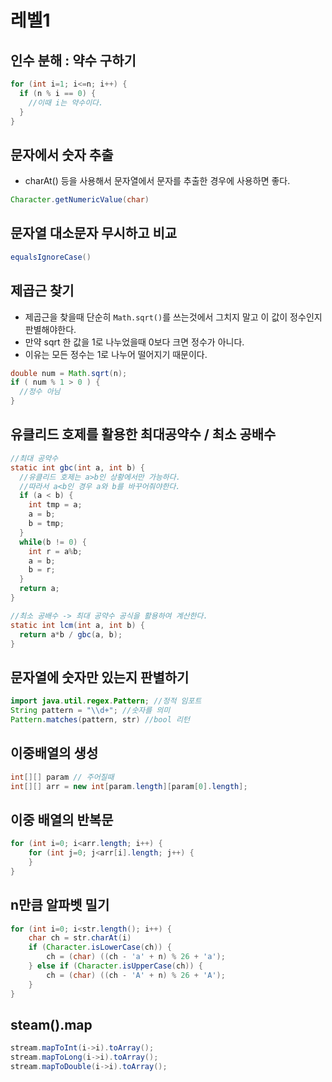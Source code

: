 # 레벨1

## 인수 분해 : 약수 구하기
```java
for (int i=1; i<=n; i++) {
  if (n % i == 0) {
    //이때 i는 약수이다.
  }
}
```

## 문자에서 숫자 추출
* charAt() 등을 사용해서 문자열에서 문자를 추출한 경우에 사용하면 좋다.
```java
Character.getNumericValue(char)
```

## 문자열 대소문자 무시하고 비교
```java
equalsIgnoreCase() 
```

## 제곱근 찾기
* 제곱근을 찾을때 단순히 `Math.sqrt()`를 쓰는것에서 그치지 말고 이 값이 정수인지 판별해야한다.
* 만약 sqrt 한 값을 1로 나누었을때 0보다 크면 정수가 아니다.
* 이유는 모든 정수는 1로 나누어 떨어지기 때문이다.
```java
double num = Math.sqrt(n);
if ( num % 1 > 0 ) {
  //정수 아님
}
```

## 유클리드 호제를 활용한 최대공약수 / 최소 공배수
```java
//최대 공약수
static int gbc(int a, int b) {
  //유클리드 호제는 a>b인 상황에서만 가능하다.
  //따라서 a<b인 경우 a와 b를 바꾸어줘야한다.
  if (a < b) {
    int tmp = a;
    a = b;
    b = tmp;
  }
  while(b != 0) {
    int r = a%b;
    a = b;
    b = r;
  }
  return a;
}

//최소 공배수 -> 최대 공약수 공식을 활용하여 계산한다.
static int lcm(int a, int b) {
  return a*b / gbc(a, b);
}
```

## 문자열에 숫자만 있는지 판별하기
```java
import java.util.regex.Pattern; //정적 임포트
String pattern = "\\d+"; //숫자를 의미
Pattern.matches(pattern, str) //bool 리턴
```

## 이중배열의 생성
```java
int[][] param // 주어질때
int[][] arr = new int[param.length][param[0].length];
```

## 이중 배열의 반복문
```java
for (int i=0; i<arr.length; i++) {
	for (int j=0; j<arr[i].length; j++) {
	}
}
```

## n만큼 알파벳 밀기
```java
for (int i=0; i<str.length(); i++) {
	char ch = str.charAt(i)
	if (Character.isLowerCase(ch)) {
		ch = (char) ((ch - 'a' + n) % 26 + 'a');
	} else if (Character.isUpperCase(ch)) {
		ch = (char) ((ch - 'A' + n) % 26 + 'A');
	}
}
```

## steam().map
```java
stream.mapToInt(i->i).toArray();
stream.mapToLong(i->i).toArray();
stream.mapToDouble(i->i).toArray();
```
